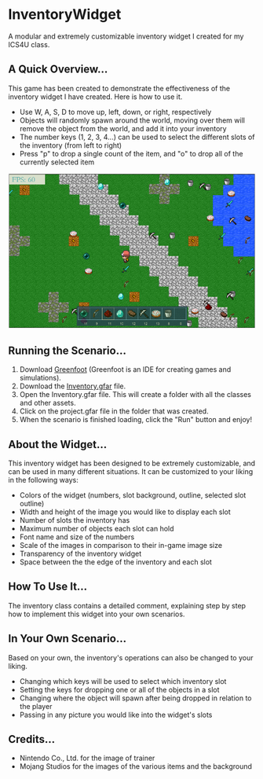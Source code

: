 # InventoryWidget
A modular and extremely customizable inventory widget I created for my ICS4U class.

## A Quick Overview...
This game has been created to demonstrate the effectiveness of the inventory widget I have created. Here is how to use it.
- Use W, A, S, D to move up, left, down, or right, respectively
- Objects will randomly spawn around the world, moving over them will remove the object from the world, and add it into your inventory
- The number keys (1, 2, 3, 4...) can be used to select the different slots of the inventory (from left to right)
- Press "p" to drop a single count of the item, and "o" to drop all of the currently selected item

![InventoryWidget](Inventory/images/world.png "Inventory Widget Demonstration")

## Running the Scenario...
1. Download [Greenfoot](https://www.greenfoot.org/download) (Greenfoot is an IDE for creating games and simulations).
2. Download the [Inventory.gfar](Inventory.gfar) file.
3. Open the Inventory.gfar file. This will create a folder with all the classes and other assets.
4. Click on the project.gfar file in the folder that was created.
5. When the scenario is finished loading, click the "Run" button and enjoy!

## About the Widget...
This inventory widget has been designed to be extremely customizable, and can be used in many different situations. It can be customized to your liking in the following ways:
- Colors of the widget (numbers, slot background, outline, selected slot outline)
- Width and height of the image you would like to display each slot
- Number of slots the inventory has
- Maximum number of objects each slot can hold
- Font name and size of the numbers
- Scale of the images in comparison to their in-game image size
- Transparency of the inventory widget
- Space between the the edge of the inventory and each slot

## How To Use It...
The inventory class contains a detailed comment, explaining step by step how to implement this widget into your own scenarios.

## In Your Own Scenario...
Based on your own, the inventory's operations can also be changed to your liking.
- Changing which keys will be used to select which inventory slot
- Setting the keys for dropping one or all of the objects in a slot
- Changing where the object will spawn after being dropped in relation to the player
- Passing in any picture you would like into the widget's slots

## Credits...
- Nintendo Co., Ltd. for the image of trainer
- Mojang Studios for the images of the various items and the background
